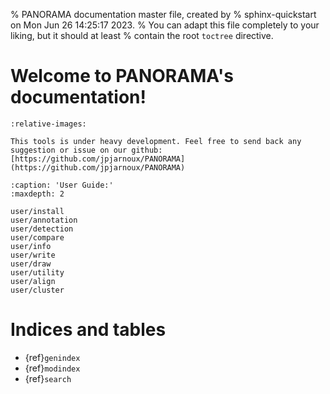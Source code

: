 % PANORAMA documentation master file, created by
% sphinx-quickstart on Mon Jun 26 14:25:17 2023.
% You can adapt this file completely to your liking, but it should at least
% contain the root `toctree` directive.

# Welcome to PANORAMA's documentation!

```{include} ../../README.md
:relative-images:
```
```{warning}
This tools is under heavy development. Feel free to send back any suggestion or issue on our github: 
[https://github.com/jpjarnoux/PANORAMA](https://github.com/jpjarnoux/PANORAMA)
```

```{toctree}
:caption: 'User Guide:'
:maxdepth: 2

user/install
user/annotation
user/detection
user/compare
user/info
user/write
user/draw
user/utility
user/align
user/cluster
```

# Indices and tables

- {ref}`genindex`
- {ref}`modindex`
- {ref}`search`
